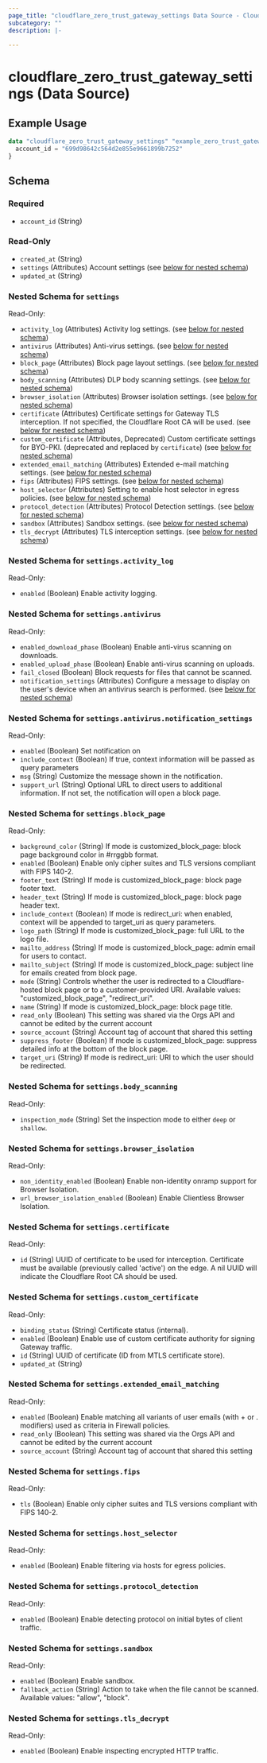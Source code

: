 ```yaml
---
page_title: "cloudflare_zero_trust_gateway_settings Data Source - Cloudflare"
subcategory: ""
description: |-
  
---
```


# cloudflare_zero_trust_gateway_settings (Data Source)



## Example Usage

```terraform
data "cloudflare_zero_trust_gateway_settings" "example_zero_trust_gateway_settings" {
  account_id = "699d98642c564d2e855e9661899b7252"
}
```

<!-- schema generated by tfplugindocs -->
## Schema

### Required

- `account_id` (String)

### Read-Only

- `created_at` (String)
- `settings` (Attributes) Account settings (see [below for nested schema](#nestedatt--settings))
- `updated_at` (String)

<a id="nestedatt--settings"></a>
### Nested Schema for `settings`

Read-Only:

- `activity_log` (Attributes) Activity log settings. (see [below for nested schema](#nestedatt--settings--activity_log))
- `antivirus` (Attributes) Anti-virus settings. (see [below for nested schema](#nestedatt--settings--antivirus))
- `block_page` (Attributes) Block page layout settings. (see [below for nested schema](#nestedatt--settings--block_page))
- `body_scanning` (Attributes) DLP body scanning settings. (see [below for nested schema](#nestedatt--settings--body_scanning))
- `browser_isolation` (Attributes) Browser isolation settings. (see [below for nested schema](#nestedatt--settings--browser_isolation))
- `certificate` (Attributes) Certificate settings for Gateway TLS interception. If not specified, the Cloudflare Root CA will be used. (see [below for nested schema](#nestedatt--settings--certificate))
- `custom_certificate` (Attributes, Deprecated) Custom certificate settings for BYO-PKI. (deprecated and replaced by `certificate`) (see [below for nested schema](#nestedatt--settings--custom_certificate))
- `extended_email_matching` (Attributes) Extended e-mail matching settings. (see [below for nested schema](#nestedatt--settings--extended_email_matching))
- `fips` (Attributes) FIPS settings. (see [below for nested schema](#nestedatt--settings--fips))
- `host_selector` (Attributes) Setting to enable host selector in egress policies. (see [below for nested schema](#nestedatt--settings--host_selector))
- `protocol_detection` (Attributes) Protocol Detection settings. (see [below for nested schema](#nestedatt--settings--protocol_detection))
- `sandbox` (Attributes) Sandbox settings. (see [below for nested schema](#nestedatt--settings--sandbox))
- `tls_decrypt` (Attributes) TLS interception settings. (see [below for nested schema](#nestedatt--settings--tls_decrypt))

<a id="nestedatt--settings--activity_log"></a>
### Nested Schema for `settings.activity_log`

Read-Only:

- `enabled` (Boolean) Enable activity logging.


<a id="nestedatt--settings--antivirus"></a>
### Nested Schema for `settings.antivirus`

Read-Only:

- `enabled_download_phase` (Boolean) Enable anti-virus scanning on downloads.
- `enabled_upload_phase` (Boolean) Enable anti-virus scanning on uploads.
- `fail_closed` (Boolean) Block requests for files that cannot be scanned.
- `notification_settings` (Attributes) Configure a message to display on the user's device when an antivirus search is performed. (see [below for nested schema](#nestedatt--settings--antivirus--notification_settings))

<a id="nestedatt--settings--antivirus--notification_settings"></a>
### Nested Schema for `settings.antivirus.notification_settings`

Read-Only:

- `enabled` (Boolean) Set notification on
- `include_context` (Boolean) If true, context information will be passed as query parameters
- `msg` (String) Customize the message shown in the notification.
- `support_url` (String) Optional URL to direct users to additional information. If not set, the notification will open a block page.



<a id="nestedatt--settings--block_page"></a>
### Nested Schema for `settings.block_page`

Read-Only:

- `background_color` (String) If mode is customized_block_page: block page background color in #rrggbb format.
- `enabled` (Boolean) Enable only cipher suites and TLS versions compliant with FIPS 140-2.
- `footer_text` (String) If mode is customized_block_page: block page footer text.
- `header_text` (String) If mode is customized_block_page: block page header text.
- `include_context` (Boolean) If mode is redirect_uri: when enabled, context will be appended to target_uri as query parameters.
- `logo_path` (String) If mode is customized_block_page: full URL to the logo file.
- `mailto_address` (String) If mode is customized_block_page: admin email for users to contact.
- `mailto_subject` (String) If mode is customized_block_page: subject line for emails created from block page.
- `mode` (String) Controls whether the user is redirected to a Cloudflare-hosted block page or to a customer-provided URI.
Available values: "customized_block_page", "redirect_uri".
- `name` (String) If mode is customized_block_page: block page title.
- `read_only` (Boolean) This setting was shared via the Orgs API and cannot be edited by the current account
- `source_account` (String) Account tag of account that shared this setting
- `suppress_footer` (Boolean) If mode is customized_block_page: suppress detailed info at the bottom of the block page.
- `target_uri` (String) If mode is redirect_uri: URI to which the user should be redirected.


<a id="nestedatt--settings--body_scanning"></a>
### Nested Schema for `settings.body_scanning`

Read-Only:

- `inspection_mode` (String) Set the inspection mode to either `deep` or `shallow`.


<a id="nestedatt--settings--browser_isolation"></a>
### Nested Schema for `settings.browser_isolation`

Read-Only:

- `non_identity_enabled` (Boolean) Enable non-identity onramp support for Browser Isolation.
- `url_browser_isolation_enabled` (Boolean) Enable Clientless Browser Isolation.


<a id="nestedatt--settings--certificate"></a>
### Nested Schema for `settings.certificate`

Read-Only:

- `id` (String) UUID of certificate to be used for interception. Certificate must be available (previously called 'active') on the edge. A nil UUID will indicate the Cloudflare Root CA should be used.


<a id="nestedatt--settings--custom_certificate"></a>
### Nested Schema for `settings.custom_certificate`

Read-Only:

- `binding_status` (String) Certificate status (internal).
- `enabled` (Boolean) Enable use of custom certificate authority for signing Gateway traffic.
- `id` (String) UUID of certificate (ID from MTLS certificate store).
- `updated_at` (String)


<a id="nestedatt--settings--extended_email_matching"></a>
### Nested Schema for `settings.extended_email_matching`

Read-Only:

- `enabled` (Boolean) Enable matching all variants of user emails (with + or . modifiers) used as criteria in Firewall policies.
- `read_only` (Boolean) This setting was shared via the Orgs API and cannot be edited by the current account
- `source_account` (String) Account tag of account that shared this setting


<a id="nestedatt--settings--fips"></a>
### Nested Schema for `settings.fips`

Read-Only:

- `tls` (Boolean) Enable only cipher suites and TLS versions compliant with FIPS 140-2.


<a id="nestedatt--settings--host_selector"></a>
### Nested Schema for `settings.host_selector`

Read-Only:

- `enabled` (Boolean) Enable filtering via hosts for egress policies.


<a id="nestedatt--settings--protocol_detection"></a>
### Nested Schema for `settings.protocol_detection`

Read-Only:

- `enabled` (Boolean) Enable detecting protocol on initial bytes of client traffic.


<a id="nestedatt--settings--sandbox"></a>
### Nested Schema for `settings.sandbox`

Read-Only:

- `enabled` (Boolean) Enable sandbox.
- `fallback_action` (String) Action to take when the file cannot be scanned.
Available values: "allow", "block".


<a id="nestedatt--settings--tls_decrypt"></a>
### Nested Schema for `settings.tls_decrypt`

Read-Only:

- `enabled` (Boolean) Enable inspecting encrypted HTTP traffic.


